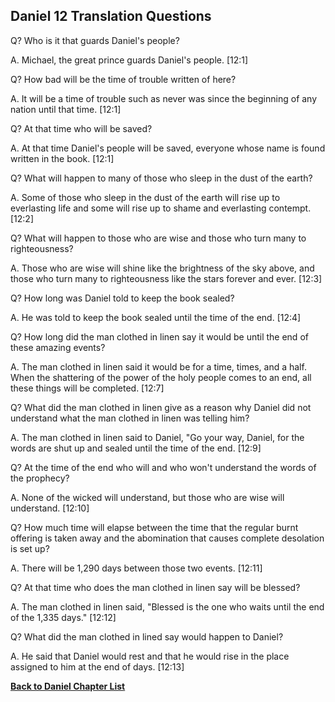 ## Daniel 12 Translation Questions ##

Q? Who is it that guards Daniel's people?

A. Michael, the great prince guards Daniel's people. [12:1]

Q? How bad will be the time of trouble written of here?

A. It will be a time of trouble such as never was since the beginning of any nation until that time. [12:1]

Q? At that time who will be saved?

A. At that time Daniel's people will be saved, everyone whose name is found written in the book. [12:1]

Q? What will happen to many of those who sleep in the dust of the earth?

A. Some of those who sleep in the dust of the earth will rise up to everlasting life and some will rise up to shame and everlasting contempt. [12:2]

Q? What will happen to those who are wise and those who turn many to righteousness?

A. Those who are wise will shine like the brightness of the sky above, and those who turn many to righteousness like the stars forever and ever. [12:3]

Q? How long was Daniel told to keep the book sealed?

A. He was told to keep the book sealed until the time of the end. [12:4]

Q? How long did the man clothed in linen say it would be until the end of these amazing events?

A. The man clothed in linen said it would be for a time, times, and a half. When the shattering of the power of the holy people comes to an end, all these things will be completed. [12:7]

Q? What did the man clothed in linen give as a reason why Daniel did not understand what the man clothed in linen was telling him?

A. The man clothed in linen said to Daniel, "Go your way, Daniel, for the words are shut up and sealed until the time of the end. [12:9]

Q? At the time of the end who will and who won't understand the words of the prophecy?

A. None of the wicked will understand, but those who are wise will understand. [12:10]

Q? How much time will elapse between the time that the regular burnt offering is taken away and the abomination that causes complete desolation is set up?

A. There will be 1,290 days between those two events. [12:11]

Q? At that time who does the man clothed in linen say will be blessed?

A. The man clothed in linen said, "Blessed is the one who waits until the end of the 1,335 days." [12:12]

Q? What did the man clothed in lined say would happen to Daniel?

A. He said that Daniel would rest and that he would rise in the place assigned to him at the end of days. [12:13]

__[Back to Daniel Chapter List](./)__

